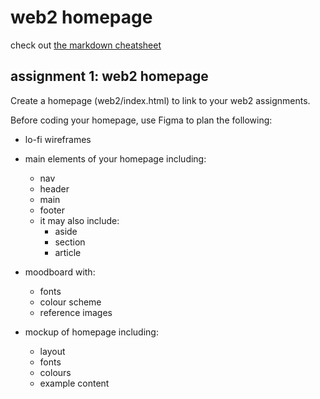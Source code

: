 # web2 homepage
check out [the markdown cheatsheet](https://github.com/adam-p/markdown-here/wiki/Markdown-Cheatsheet)

## assignment 1: web2 homepage
Create a homepage (web2/index.html) to link to your web2 assignments.

Before coding your homepage, use Figma to plan the following:
* lo-fi wireframes
* main elements of your homepage including:
  * nav
  * header
  + main
  - footer
  * it may also include:
    * aside
    * section
    * article
    
* moodboard with: 
  - fonts
  - colour scheme
  - reference images

* mockup of homepage including:
  - layout
  - fonts
  - colours
  - example content


